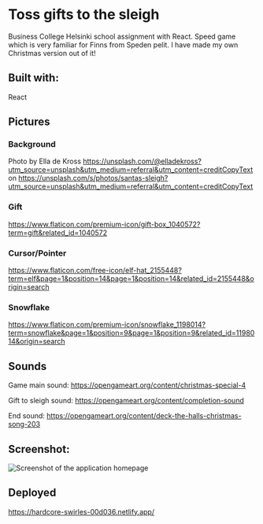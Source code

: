 # Toss gifts to the sleigh

Business College Helsinki school assignment with React.
Speed game which is very familiar for Finns from Speden pelit.
I have made my own Christmas version out of it!

## Built with:

React

## Pictures

### Background

Photo by Ella de Kross https://unsplash.com/@elladekross?utm_source=unsplash&utm_medium=referral&utm_content=creditCopyText on https://unsplash.com/s/photos/santas-sleigh?utm_source=unsplash&utm_medium=referral&utm_content=creditCopyText

### Gift

https://www.flaticon.com/premium-icon/gift-box_1040572?term=gift&related_id=1040572

### Cursor/Pointer

https://www.flaticon.com/free-icon/elf-hat_2155448?term=elf&page=1&position=14&page=1&position=14&related_id=2155448&origin=search

### Snowflake

https://www.flaticon.com/premium-icon/snowflake_1198014?term=snowflake&page=1&position=9&page=1&position=9&related_id=1198014&origin=search

## Sounds

Game main sound:
https://opengameart.org/content/christmas-special-4

Gift to sleigh sound:
https://opengameart.org/content/completion-sound

End sound:
https://opengameart.org/content/deck-the-halls-christmas-song-203

## Screenshot:

![Screenshot of the application homepage](Screenshot.png)

## Deployed

https://hardcore-swirles-00d036.netlify.app/
